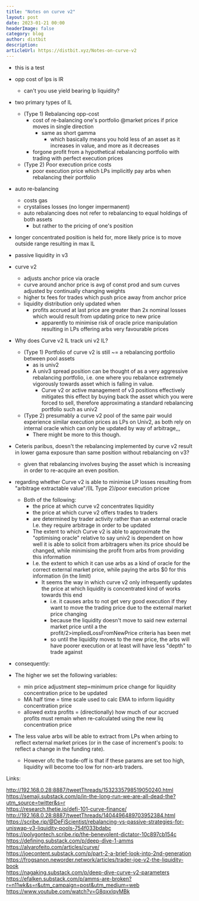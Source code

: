 ```yaml
---
title: "Notes on curve v2"
layout: post
date: 2023-01-21 00:00
headerImage: false
category: blog
author: distbit
description:
articleUrl: https://distbit.xyz/Notes-on-curve-v2
---
```

- this is a test
- opp cost of lps is IR
	- can't you use yield bearing lp liquidity?
- two primary types of IL
	- (Type 1) Rebalancing opp-cost
		- cost of re-balancing one's portfolio @market prices if price moves in single direction
			-  same as short gamma
				- which basically means you hold less of an asset as it increases in value, and more as it decreases
		- forgone profit from a hypothetical rebalancing portfolio with trading with perfect execution prices
	- (Type 2) Poor execution price costs
		- poor execution price which LPs implicitly pay arbs when rebalancing their portfolio
- auto re-balancing
	- costs gas
	- crystalises losses (no longer impermanent)
	- auto rebalancing does not refer to rebalancing to equal holdings of both assets
		- but rather to the pricing of one's position
- longer concentrated position is held for, more likely price is to move outside range resulting in max IL
- passive liquidity in v3 
- curve v2
	- adjusts anchor price via oracle
	- curve around anchor price is avg of const prod and sum curves adjusted by continually changing weights
	- higher tx fees for trades which push price away from anchor price
	- liquidity distribution only updated when 
		- profits accrued at last price are greater than 2x nominal losses which would result from updating price to new price
			- apparently to minimise risk of oracle price manipulation resulting in LPs offering arbs very favourable prices 
- Why does Curve v2 IL track uni v2 IL?
	- (Type 1) Portfolio of curve v2 is still ~= a rebalancing portfolio between pool assets
		- as is univ2
		- A univ3 spread position can be thought of as a very aggressive rebalancing portfolio, i.e. one where you rebalance extremely vigorously towards asset which is falling in value.
			- Curve v2 or active management of v3 positions effectively mitigates this effect by buying back the asset which you were forced to sell, therefore approximating a standard rebalancing portfolio such as univ2
	- (Type 2) presumably a curve v2 pool of the same pair would experience similar execution prices as LPs on Univ2, as both rely on internal oracle which can only be updated by way of arbitrage,,,
		- There might be more to this though.
- Ceteris paribus, doesn't the rebalancing implemented by curve v2 result in lower gama exposure than same position without rebalancing on v3?
	- given that rebalancing involves buying the asset which is increasing in order to re-acquire an even position.


- regarding whether Curve v2 is able to minimise LP losses resulting from "arbitrage extractable value"/(IL Type 2)/poor execution pricee
	- Both of the following:
		- the price at which curve v2 concentrates liquidity
		- the price at which curve v2 offers trades to traders
		- are determined by trader activity rather than an external oracle I.e. they require arbitrage in order to be updated
		- The extent to which Curve v2 is able to approximate the "optimising oracle" relative to say univ2 is dependent on how well it is able to solicit from arbitragers when its price should be changed, while minimising the profit from arbs from providing this information
		- I.e. the extent to which it can use arbs as a kind of oracle for the correct external market price, while paying the arbs $0 for this information (in the limit)
			- It seems the way in which curve v2 only infrequently updates the price at which liquidity is concentrated kind of works towards this end
				- i.e. it causes arbs to not get very good execution if they want to move the trading price due to the external market price changing
				- because the liquidity doesn't move to said new external market price until a the profit/2>impliedLossFromNewPrice criteria has been met
				- so until the liquidity moves to the new price, the arbs will have poorer execution or at least will have less "depth" to trade against
- consequently:
- The higher we set the following variables:
	- min price adjustment step=minimum price change for liquidity concentration price to be updated
	- MA half time = time scale used to calc EMA to inform liquidity concentration price
	- allowed extra profits = (directionally) how much of our accrued profits must remain when re-calculated using the new liq concentration price
- The less value arbs will be able to extract from LPs when arbing to reflect external market prices (or in the case of increment's pools: to reflect a change in the funding rate).
	- However ofc the trade-off is that if these params are set too high, liquidity will become too low for non-arb traders.



Links:

http://192.168.0.28:8887/tweetThreads/1532335798519050240.html  
https://semaji.substack.com/p/in-the-long-run-we-are-all-dead-the?utm_source=twitter&s=r  
https://research.thetie.io/defi-101-curve-finance/  
http://192.168.0.28:8887/tweetThreads/1404496489703952384.html  
https://scribe.rip/@DeFiScientist/rebalancing-vs-passive-strategies-for-uniswap-v3-liquidity-pools-754f033bdabc  
https://polygontech.scribe.rip/the-benevolent-dictator-10c897cb154c  
https://defining.substack.com/p/deep-dive-1-amms  
https://alvarofeito.com/articles/curve/  
https://joecontent.substack.com/p/part-2-a-brief-look-into-2nd-generation  
https://frogsanon.neworder.network/articles/trader-joe-v2-the-liquidity-book  
https://nagaking.substack.com/p/deep-dive-curve-v2-parameters  
https://efalken.substack.com/p/amms-are-broken?r=n11wk&s=r&utm_campaign=post&utm_medium=web  
https://www.youtube.com/watch?v=G8qxxlqvMBk